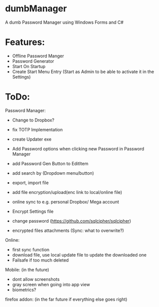 # dumbManager
A dumb Password Manager using Windows Forms and C#


# Features:
- Offline Password Manger
- Password Generator
- Start On Startup 
- Create Start Menu Entry (Start as Admin to be able to activate it in the Settings)


# ToDo:

Password Manager:
- Change to Dropbox?

- fix TOTP Implementation
- create Updater exe
- Add Password options when clicking new Password in Password Manager
- add Password Gen Button to EditItem
- add search by (Dropdown menu/button)
- export, import file
- add file encryption/upload(enc link to local/online file)
- online sync to e.g. personal Dropbox/ Mega account
- Encrypt Settings file
- change password (https://github.com/sqlcipher/sqlcipher)
- encrypted files attachments (Sync: what to overwrite?)

Online: 
- first sync function
- download file, use local update file to update the downloaded one
- Failsafe if too much deleted



Mobile: (in the future)
- dont allow screenshots
- gray screen when going into app view
- biometrics?


firefox addon: (in the far future if everything else goes right)

